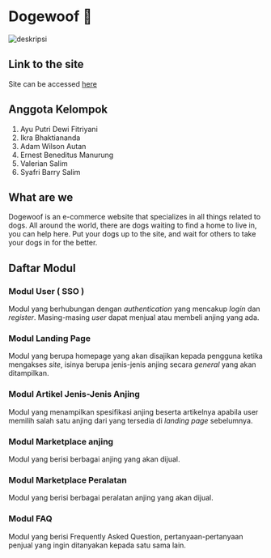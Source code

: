# Dogewoof :dog:

![deskripsi](https://github.com/valeelim/dogewoof/actions/workflows/dpl.yml/badge.svg)

## Link to the site

Site can be accessed [here](https://dogewoof.herokuapp.com/)

## Anggota Kelompok
1. Ayu Putri Dewi Fitriyani
2. Ikra Bhaktiananda
3. Adam Wilson Autan
4. Ernest Beneditus Manurung
5. Valerian Salim
6. Syafri Barry Salim

## What are we

Dogewoof is an e-commerce website that specializes in all things related to dogs. All around the world, there are dogs waiting to find a home to live in, you can help here. Put your dogs up to the site, and wait for others to take your dogs in for the better.

## Daftar Modul

### Modul User ( SSO )
Modul yang berhubungan dengan *authentication* yang mencakup *login* dan *register*. Masing-masing *user* dapat menjual atau membeli anjing yang ada.

### Modul Landing Page 
Modul yang berupa homepage yang akan disajikan kepada pengguna ketika mengakses *site*, isinya berupa jenis-jenis anjing secara *general* yang akan ditampilkan.

### Modul Artikel Jenis-Jenis Anjing
Modul yang menampilkan spesifikasi anjing beserta artikelnya apabila user memilih salah satu anjing dari yang tersedia di *landing page* sebelumnya.

### Modul Marketplace anjing
Modul yang berisi berbagai anjing yang akan dijual.

### Modul Marketplace Peralatan
Modul yang berisi berbagai peralatan anjing yang akan dijual.

### Modul FAQ
Modul yang berisi Frequently Asked Question, pertanyaan-pertanyaan penjual yang ingin ditanyakan kepada satu sama lain.
